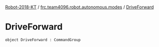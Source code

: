 [Robot-2018-KT](../index.md) / [frc.team4096.robot.autonomous.modes](index.md) / [DriveForward](./-drive-forward.md)

# DriveForward

`object DriveForward : CommandGroup`